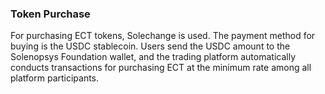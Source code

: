 ### Token Purchase

For purchasing ECT tokens, Solechange is used. The payment method for buying is the USDC stablecoin. Users send the USDC amount to the Solenopsys Foundation wallet, and the trading platform automatically conducts transactions for purchasing ECT at the minimum rate among all platform participants.
